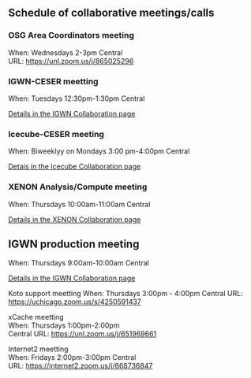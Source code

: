 ## Schedule of collaborative meetings/calls

### OSG Area Coordinators meeting  
When: Wednesdays 2-3pm Central  
URL: https://unl.zoom.us/j/865025296

### IGWN-CESER meetting  

When: Tuesdays 12:30pm-1:30pm Central  

[Details in the IGWN Collaboration page](../projects/ligo.md)  


### Icecube-CESER meeting  
When: Biweeklyy on Mondays 3:00 pm-4:00pm Central

[Detais in the Icecube Collaboration page](../projects/icecube.md)


### XENON Analysis/Compute meeting  
When: Thursdays 10:00am-11:00am Central  

[Details in the XENON Collaboration page](../projects/xenon.md)


## IGWN production meeting  
When: Thursdays 9:00am-10:00am Central  

[Details in the IGWN Collaboration page](../projects/ligo.md)

Koto support meetting 
When: Thursdays 3:00pm - 4:00pm Central 
URL: https://uchicago.zoom.us/s/4250591437

xCache meetting  
When: Thursdays 1:00pm-2:00pm  
Central URL: https://unl.zoom.us/j/651969661

Internet2 meetting  
When: Fridays 2:00pm-3:00pm Central  
URL: https://internet2.zoom.us/j/668736847
